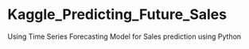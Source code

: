 # Kaggle_Predicting_Future_Sales
Using Time Series Forecasting Model for Sales prediction using Python
